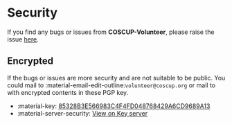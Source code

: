 # Security

If you find any bugs or issues from **COSCUP-Volunteer**, please raise the issue [here](https://github.com/COSCUP/COSCUP-Volunteer/issues).

## Encrypted

If the bugs or issues are more security and are not suitable to be public. You could mail to :material-email-edit-outline:`volunteer@coscup.org` or mail to with encrypted contents in these PGP key.

- :material-key: [85328B3E566983C4F4FD048768429A6CD9689A13](https://volunteer.coscup.org/pgp/85328B3E566983C4F4FD048768429A6CD9689A13.asc)
- :material-server-security: [View on Key server](https://keyserver.ubuntu.com/pks/lookup?search=volunteer%40coscup.org&fingerprint=on&op=index)
